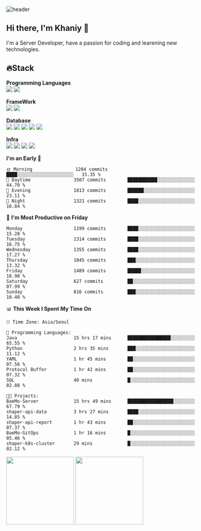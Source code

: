 ![header](https://capsule-render.vercel.app/api?type=soft&text=Welcome!&color=auto&height=200&section=header&fontSize=70)

## Hi there, I'm Khaniy 👋
I'm a Server Developer, have a passion for coding and learening new technologies.
<!-- <br> 📫 Email : kangh1596@gmail.com 
<br> 📝 Blog  : khan03.tistory.com/
<br> <img src="https://img.shields.io/badge/Email-222222?style=for-the-badge&logo=Gmail&logoColor=white">
<br> <img src="https://img.shields.io/badge/Blog -222222?style=for-the-badge&logo=Tistory&logoColor=white">
[hank0302's Blog](https://khan03.tistory.com/)
-->
## 🔥Stack 

**Programming Languages** <br>
 <img src="https://img.shields.io/badge/JAVA-E6522C?style=for-the-badge&logo=Java&logoColor=white">
 <img src="https://img.shields.io/badge/Python-3776AB?style=for-the-badge&logo=python&logoColor=white">

**FrameWork** <br>
<img src="https://img.shields.io/badge/SpringBoot-6DB33F?style=for-the-badge&logo=SpringBoot&logoColor=white">
<img src="https://img.shields.io/badge/FastAPI-009688?style=for-the-badge&logo=FastAPI&logoColor=white">

**Database** <br>
<img src="https://img.shields.io/badge/MySQL-4479A1?style=for-the-badge&logo=MySQL&logoColor=white">
<img src="https://img.shields.io/badge/MariaDB-003545?style=for-the-badge&logo=MariaDB&logoColor=white">
<img src="https://img.shields.io/badge/MongoDB-47A248?style=for-the-badge&logo=MongoDB&logoColor=white">
<img src="https://img.shields.io/badge/Redis-DC382D?style=for-the-badge&logo=Redis&logoColor=white">
<img src="https://img.shields.io/badge/PostgreSQL-4169E1?style=for-the-badge&logo=PostgreSQL&logoColor=white">

**Infra** <br>
<img src="https://img.shields.io/badge/Docker-2496ED?style=for-the-badge&logo=Docker&logoColor=white">
<img src="https://img.shields.io/badge/Kubernetes-326CE5?style=for-the-badge&logo=Kubernetes&logoColor=white">
<img src="https://img.shields.io/badge/Prometheus-E6522C?style=for-the-badge&logo=prometheus&logoColor=white">
<img src="https://img.shields.io/badge/Grafana-F46800?style=for-the-badge&logo=grafana&logoColor=white">

<!--START_SECTION:waka-->
**I'm an Early 🐤** 

```text
🌞 Morning                1204 commits        ████░░░░░░░░░░░░░░░░░░░░░   15.35 % 
🌆 Daytime                3507 commits        ███████████░░░░░░░░░░░░░░   44.70 % 
🌃 Evening                1813 commits        ██████░░░░░░░░░░░░░░░░░░░   23.11 % 
🌙 Night                  1321 commits        ████░░░░░░░░░░░░░░░░░░░░░   16.84 % 
```
📅 **I'm Most Productive on Friday** 

```text
Monday                   1199 commits        ████░░░░░░░░░░░░░░░░░░░░░   15.28 % 
Tuesday                  1314 commits        ████░░░░░░░░░░░░░░░░░░░░░   16.75 % 
Wednesday                1355 commits        ████░░░░░░░░░░░░░░░░░░░░░   17.27 % 
Thursday                 1045 commits        ███░░░░░░░░░░░░░░░░░░░░░░   13.32 % 
Friday                   1489 commits        █████░░░░░░░░░░░░░░░░░░░░   18.98 % 
Saturday                 627 commits         ██░░░░░░░░░░░░░░░░░░░░░░░   07.99 % 
Sunday                   816 commits         ███░░░░░░░░░░░░░░░░░░░░░░   10.40 % 
```


📊 **This Week I Spent My Time On** 

```text
🕑︎ Time Zone: Asia/Seoul

💬 Programming Languages: 
Java                     15 hrs 17 mins      ████████████████░░░░░░░░░   65.55 % 
Python                   2 hrs 35 mins       ███░░░░░░░░░░░░░░░░░░░░░░   11.12 % 
YAML                     1 hr 45 mins        ██░░░░░░░░░░░░░░░░░░░░░░░   07.56 % 
Protocol Buffer          1 hr 42 mins        ██░░░░░░░░░░░░░░░░░░░░░░░   07.32 % 
SQL                      40 mins             █░░░░░░░░░░░░░░░░░░░░░░░░   02.88 % 

🐱‍💻 Projects: 
BaeMo-Server             15 hrs 49 mins      █████████████████░░░░░░░░   67.79 % 
shaper-api-data          3 hrs 27 mins       ████░░░░░░░░░░░░░░░░░░░░░   14.85 % 
shaper-api-report        1 hr 43 mins        ██░░░░░░░░░░░░░░░░░░░░░░░   07.37 % 
BaeMo-GitOps             1 hr 16 mins        █░░░░░░░░░░░░░░░░░░░░░░░░   05.46 % 
shaper-k8s-cluster       29 mins             █░░░░░░░░░░░░░░░░░░░░░░░░   02.12 % 
```


<!--END_SECTION:waka-->
<p>
  <img height="180em" src="https://github-readme-stats-khaniys-projects.vercel.app/api?username=khaniy&show_icons=true&include_all_commits=true&theme=dracula">
  <img height="180em" src="https://github-readme-stats-khaniys-projects.vercel.app/api/top-langs?username=khaniy&layout=compact&theme=dracula">
</p>

